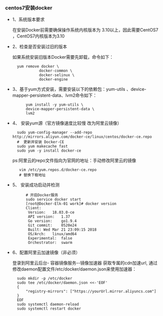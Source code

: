 ### centos7安装docker

- 1、系统版本要求 

	在安装Docker前需要确保操作系统内核版本为 3.10以上，因此需要CentOS7 ，CentOS7内核版本为3.10
- 2、检查是否安装过旧的版本 

	如果系统安装旧版本Docker需要先卸载，命令如下：
		
		yum remove docker \
                  docker-common \
                  docker-selinux \
                  docker-engine

- 3、基于yum方式安装，需要安装以下的依赖包：yum-utils 、device-mapper-persistent-data、lvm2命令如下：
		
			yum install -y yum-utils \
			device-mapper-persistent-data \
			lvm2

- 4、 安装yum源（官方镜像速度比较慢 改为阿里云镜像）
	
		sudo yum-config-manager --add-repo http://mirrors.aliyun.com/docker-ce/linux/centos/docker-ce.repo
		#  更新并安装 Docker-CE
		sudo yum makecache fast
		sudo yum -y install docker-ce
	
	ps:阿里云的repo文件指向为官网的地址：手动修改阿里云的镜像
	
		 vim /etc/yum.repos.d/docker-ce.repo
		 # 替换下载地址

- 5、 安装成功启动并检测

			# 开启Docker服务
			sudo service docker start
			[root@Docker-Elk-01 work]# docker version
			Client:
			 Version:	18.03.0-ce
			 API version:	1.37
			 Go version:	go1.9.4
			 Git commit:	0520e24
			 Built:	Wed Mar 21 23:09:15 2018
			 OS/Arch:	linux/amd64
			 Experimental:	false
			 Orchestrator:	swarm

- 6、配置阿里云加速镜像（非必须）
		
	登录到阿里云后台- 容器镜像服务--镜像加速器 获取专属的cdn加速url,
	通过修改daemon配置文件/etc/docker/daemon.json来使用加速器：
	
		sudo mkdir -p /etc/docker
		sudo tee /etc/docker/daemon.json <<-'EOF'
		{
			"registry-mirrors": ["https://yourUrl.mirror.aliyuncs.com"]
		}
		EOF
		sudo systemctl daemon-reload
		sudo systemctl restart docker
	
	
